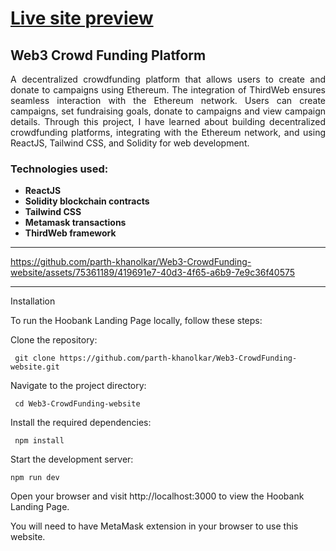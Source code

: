 # [Live site preview](https://web3-crowdfunding-prj.netlify.app/)


## Web3 Crowd Funding Platform

<p align="justify"> A decentralized crowdfunding platform that allows users to create and donate to campaigns using Ethereum. The integration of ThirdWeb ensures seamless interaction with the Ethereum network. Users can create campaigns, set fundraising goals, donate to campaigns and view campaign details. Through this project, I have learned about building decentralized crowdfunding platforms, integrating with the Ethereum network, and using ReactJS, Tailwind CSS, and Solidity for web development. </p>

### Technologies used: 
- **ReactJS** 
- **Solidity blockchain contracts**
- **Tailwind CSS**
- **Metamask transactions**
- **ThirdWeb framework**
---



https://github.com/parth-khanolkar/Web3-CrowdFunding-website/assets/75361189/419691e7-40d3-4f65-a6b9-7e9c36f40575

---
Installation

To run the Hoobank Landing Page locally, follow these steps:

   Clone the repository:

     git clone https://github.com/parth-khanolkar/Web3-CrowdFunding-website.git
     
   Navigate to the project directory:


     cd Web3-CrowdFunding-website

   Install the required dependencies:


     npm install

   Start the development server:


    npm run dev

   Open your browser and visit http://localhost:3000 to view the Hoobank Landing Page.
   
   You will need to have MetaMask extension in your browser to use this website.
